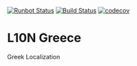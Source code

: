[![Runbot Status](https://runbot.odoo-community.org/runbot/badge/flat/272/11.0.svg)](https://runbot.odoo-community.org/runbot/repo/github-com-oca-l10n-greece-272)
[![Build Status](https://travis-ci.org/OCA/l10n-greece.svg?branch=11.0)](https://travis-ci.org/OCA/l10n-greece)
[![codecov](https://codecov.io/gh/OCA/l10n-greece/branch/11.0/graph/badge.svg)](https://codecov.io/gh/OCA/l10n-greece)

L10N Greece
===========

Greek Localization
